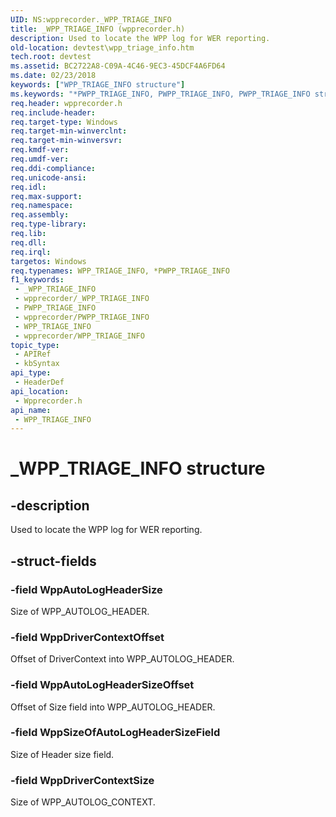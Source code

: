 ```yaml
---
UID: NS:wpprecorder._WPP_TRIAGE_INFO
title: _WPP_TRIAGE_INFO (wpprecorder.h)
description: Used to locate the WPP log for WER reporting.
old-location: devtest\wpp_triage_info.htm
tech.root: devtest
ms.assetid: BC2722A8-C09A-4C46-9EC3-45DCF4A6FD64
ms.date: 02/23/2018
keywords: ["WPP_TRIAGE_INFO structure"]
ms.keywords: "*PWPP_TRIAGE_INFO, PWPP_TRIAGE_INFO, PWPP_TRIAGE_INFO structure pointer [Driver Development Tools], WPP_TRIAGE_INFO, WPP_TRIAGE_INFO structure [Driver Development Tools], _WPP_TRIAGE_INFO, devtest.wpp_triage_info, wpprecorder/PWPP_TRIAGE_INFO, wpprecorder/WPP_TRIAGE_INFO"
req.header: wpprecorder.h
req.include-header: 
req.target-type: Windows
req.target-min-winverclnt: 
req.target-min-winversvr: 
req.kmdf-ver: 
req.umdf-ver: 
req.ddi-compliance: 
req.unicode-ansi: 
req.idl: 
req.max-support: 
req.namespace: 
req.assembly: 
req.type-library: 
req.lib: 
req.dll: 
req.irql: 
targetos: Windows
req.typenames: WPP_TRIAGE_INFO, *PWPP_TRIAGE_INFO
f1_keywords:
 - _WPP_TRIAGE_INFO
 - wpprecorder/_WPP_TRIAGE_INFO
 - PWPP_TRIAGE_INFO
 - wpprecorder/PWPP_TRIAGE_INFO
 - WPP_TRIAGE_INFO
 - wpprecorder/WPP_TRIAGE_INFO
topic_type:
 - APIRef
 - kbSyntax
api_type:
 - HeaderDef
api_location:
 - Wpprecorder.h
api_name:
 - WPP_TRIAGE_INFO
---
```


# _WPP_TRIAGE_INFO structure


## -description

Used to locate the WPP log
for WER reporting.

## -struct-fields

### -field WppAutoLogHeaderSize

Size of WPP_AUTOLOG_HEADER.

### -field WppDriverContextOffset

Offset of DriverContext into WPP_AUTOLOG_HEADER.

### -field WppAutoLogHeaderSizeOffset

Offset of Size field into WPP_AUTOLOG_HEADER.

### -field WppSizeOfAutoLogHeaderSizeField

 Size of Header size field.

### -field WppDriverContextSize

 Size of WPP_AUTOLOG_CONTEXT.

